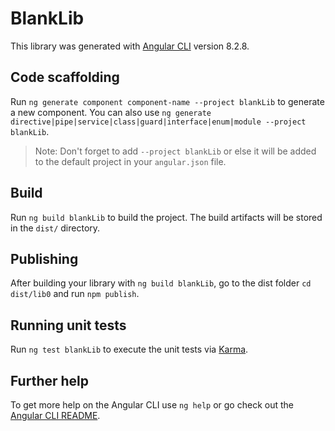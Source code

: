 # BlankLib

This library was generated with [Angular CLI](https://github.com/angular/angular-cli) version 8.2.8.

## Code scaffolding

Run `ng generate component component-name --project blankLib` to generate a new component. You can also use `ng generate directive|pipe|service|class|guard|interface|enum|module --project blankLib`.
> Note: Don't forget to add `--project blankLib` or else it will be added to the default project in your `angular.json` file. 

## Build

Run `ng build blankLib` to build the project. The build artifacts will be stored in the `dist/` directory.

## Publishing

After building your library with `ng build blankLib`, go to the dist folder `cd dist/lib0` and run `npm publish`.

## Running unit tests

Run `ng test blankLib` to execute the unit tests via [Karma](https://karma-runner.github.io).

## Further help

To get more help on the Angular CLI use `ng help` or go check out the [Angular CLI README](https://github.com/angular/angular-cli/blob/master/README.md).
